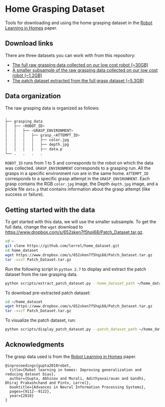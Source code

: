 # Home Grasping Dataset

Tools for downloading and using the home grasping dataset in the [Robot Learning in Homes](http://papers.nips.cc/paper/8123-robot-learning-in-homes-improving-generalization-and-reducing-dataset-bias.pdf) paper.

## Download links
There are three datasets you can work with from this repository:
* [The full raw grasping data collected on our low cost robot (~30GB)](https://www.dropbox.com/s/652sken7f5hqi68/Patch_Dataset.tar.gz)
* [A smaller subsample of the raw grasping data collected on our low cost robot (~1.2GB)](https://www.dropbox.com/s/652sken7f5hqi68/Patch_Dataset.tar.gz)
* [The patch dataset extracted from the full grasp dataset (~5.3GB)](https://www.dropbox.com/s/652sken7f5hqi68/Patch_Dataset.tar.gz)

## Data organization
The raw grasping data is organized as follows:

```bash
.
├── grasping_data
│   ├── <ROBOT_ID>
│   │   ├── <GRASP_ENVIRONMENT>
│   │   │   ├── grasp_<ATTEMPT_ID>
│   │   │   │   ├── color.jpg
│   │   │   │   ├── depth.jpg
│   │   │   │   ├── data.p
└── .   .   .   .
```

`ROBOT_ID` runs from 1 to 5 and corresponds to the robot on which the data was collected. `GRASP_ENVIRONMENT` corresponds to a grasping run. All the grasps in a specific environment run are in the same home. `ATTEMPT_ID` corresponds to a specific grasp attempt in the `GRASP_ENVIRONMENT`. Each grasp contains the RGB `color.jpg` image, the Depth `depth.jpg` image, and a pickle file `data.p` that contains information about the grasp attempt (like success or failure).

## Getting started with the data
To get started with this data, we will use the smaller subsample. To get the full data, change the `wget` download to https://www.dropbox.com/s/652sken7f5hqi68/Patch_Dataset.tar.gz.

```bash
cd ~
git clone https://github.com/lerrel/home_dataset.git
cd home_dataset
wget https://www.dropbox.com/s/652sken7f5hqi68/Patch_Dataset.tar.gz
tar -xvzf Patch_Dataset.tar.gz
```

Run the following script in `python 2.7` to display and extract the patch dataset from the raw grasping data.

```bash
python scripts/extract_patch_dataset.py --home_dataset_path ~/home_dataset/grasping_data_small --patch_dataset_path '/tmp/' --train_fraction 0.8 --display 1 --msec 1000
```

To download pre-extracted patch dataset:

```bash
cd ~/home_dataset
wget https://www.dropbox.com/s/652sken7f5hqi68/Patch_Dataset.tar.gz
tar -xvzf Patch_Dataset.tar.gz
```

To visualize the patch dataset, run:

```bash
python scripts/display_patch_dataset.py --patch_dataset_path ~/home_dataset/patch_dataset/Train --pos 1 --rand 0 --msec 1000
```

## Acknowledgments

The grasp data used is from the [Robot Learning in Homes](http://papers.nips.cc/paper/8123-robot-learning-in-homes-improving-generalization-and-reducing-dataset-bias.pdf) paper.

```
@inproceedings{gupta2018robot,
  title={Robot learning in homes: Improving generalization and reducing dataset bias},
  author={Gupta, Abhinav and Murali, Adithyavairavan and Gandhi, Dhiraj Prakashchand and Pinto, Lerrel},
  booktitle={Advances in Neural Information Processing Systems},
  pages={9112--9122},
  year={2018}
}
```